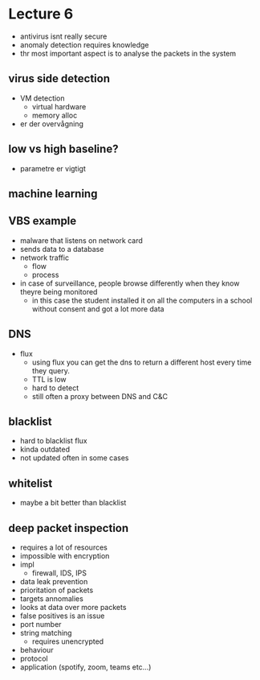 # Lecture 6

* antivirus isnt really secure
* anomaly detection requires knowledge
* thr most important aspect is to analyse the packets in the system
## virus side detection
* VM detection
	* virtual hardware
	* memory alloc
* er der overvågning
## low vs high baseline?
* parametre er vigtigt
## machine learning

## VBS example
* malware that listens on network card
* sends data to a database
* network traffic
	* flow
	* process
* in case of surveillance, people browse differently when they know theyre being monitored
	* in this case the student installed it on all the computers in a school without consent and got a lot more data
## DNS
* flux
	* using flux you can get the dns to return a different host every time they query.
	* TTL is low
	* hard to detect
	* still often a proxy between DNS and C&C
## blacklist
* hard to blacklist flux
* kinda outdated
* not updated often in some cases
## whitelist
* maybe a bit better than blacklist
## deep packet inspection
* requires a lot of resources
* impossible with encryption
* impl
	* firewall, IDS, IPS
* data leak prevention
* prioritation of packets
* targets annomalies
* looks at data over more packets
* false positives is an issue
* port number
* string matching
	* requires unencrypted
* behaviour
* protocol
* application (spotify, zoom, teams etc...)

